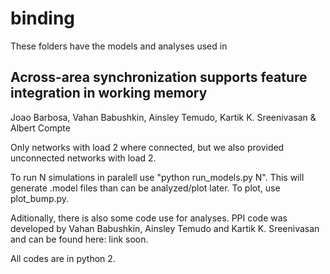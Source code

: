# binding

These folders have the models and analyses used in  

## Across-area synchronization supports feature integration in working memory
Joao Barbosa, Vahan Babushkin, Ainsley Temudo, Kartik K. Sreenivasan & Albert Compte

Only networks with load 2 where connected, but we also provided unconnected networks with load 2.

To run N simulations in paralell use "python run_models.py N". This will generate .model files than can be analyzed/plot later. To plot, use plot_bump.py.

Aditionally, there is also some code use for analyses. PPI code was developed by Vahan Babushkin, Ainsley Temudo and Kartik K. Sreenivasan and can be found here: link soon.

All codes are in python 2.

